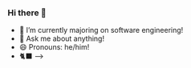 ### Hi there 👋

- 🔭 I’m currently majoring on software engineering!
- 💬 Ask me about anything!
- 😄 Pronouns: he/him!
- 🐈‍⬛
-->
